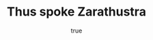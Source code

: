 ---
title: "Thus spoke Zarathustra"
bookCover: "/assets/book-covers/thus-spoke-zarathustra.jpg"
slug: "thus-spoke-zarathustra"
bookAuthor: "Friedrich Nietzsche"
rating: 10
done: false
tags: []
detailedNotes: false
amazonLink: ""
author:
  name: Rico Trebeljahr
  picture: "/assets/blog/profile.jpeg"
---